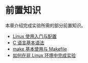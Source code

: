 # 前置知识

本章介绍完成实验所需的部分前置知识。

* [Linux 使用入门与配置](ch3-01.md)
* [C 语言基本语法](ch3-02.md)
* [make 基本使用与 Makefile](ch3-03.md)
* [如何在非 Linux 环境中完成实验](ch3-04.md)
